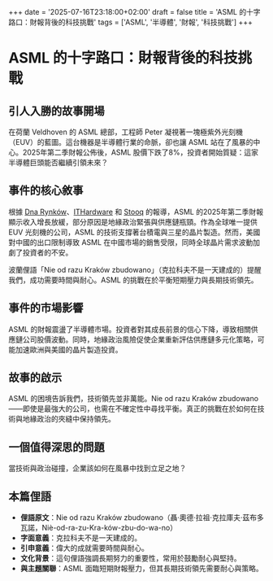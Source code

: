 +++
date = '2025-07-16T23:18:00+02:00'
draft = false
title = 'ASML 的十字路口：財報背後的科技挑戰'
tags = ['ASML', '半導體', '財報', '科技挑戰']
+++

# ASML 的十字路口：財報背後的科技挑戰

## 引人入勝的故事開場
在荷蘭 Veldhoven 的 ASML 總部，工程師 Peter 凝視著一塊極紫外光刻機（EUV）的藍圖。這台機器是半導體行業的命脈，卻也讓 ASML 站在了風暴的中心。2025年第二季財報公佈後，ASML 股價下跌了8%，投資者開始質疑：這家半導體巨頭能否繼續引領未來？

## 事件的核心敘事
根據 [Dna Rynków](https://dnarynkow.pl/co-dalej-z-akcjami-asml-przed-wynikami-za-2q25/)、[ITHardware](https://ithardware.pl/aktualnosci/asml_problemy_wyniki_finansowe-43457.html) 和 [Stooq](https://stooq.pl/n/?f=1690742) 的報導，ASML 的2025年第二季財報顯示收入增長放緩，部分原因是地緣政治緊張與供應鏈瓶頸。作為全球唯一提供 EUV 光刻機的公司，ASML 的技術支撐著台積電與三星的晶片製造。然而，美國對中國的出口限制導致 ASML 在中國市場的銷售受限，同時全球晶片需求波動加劇了投資者的不安。

波蘭俚語「Nie od razu Kraków zbudowano」（克拉科夫不是一天建成的）提醒我們，成功需要時間與耐心。ASML 的挑戰在於平衡短期壓力與長期技術領先。

## 事件的市場影響
ASML 的財報震盪了半導體市場。投資者對其成長前景的信心下降，導致相關供應鏈公司股價波動。同時，地緣政治風險促使企業重新評估供應鏈多元化策略，可能加速歐洲與美國的晶片製造投資。

## 故事的啟示
ASML 的困境告訴我們，技術領先並非萬能。Nie od razu Kraków zbudowano——即使是最強大的公司，也需在不確定性中尋找平衡。真正的挑戰在於如何在技術與地緣政治的夾縫中保持領先。

## 一個值得深思的問題
當技術與政治碰撞，企業該如何在風暴中找到立足之地？

## 本篇俚語
- **俚語原文**：Nie od razu Kraków zbudowano（聶·奧德·拉祖·克拉庫夫·茲布多瓦諾，Niè-od-ra-zu-Kra-ków-zbu-do-wa-no）  
- **字面意義**：克拉科夫不是一天建成的。  
- **引申意義**：偉大的成就需要時間與耐心。  
- **文化背景**：這句俚語強調長期努力的重要性，常用於鼓勵耐心與堅持。  
- **與主題關聯**：ASML 面臨短期財報壓力，但其長期技術領先需要耐心與策略。
